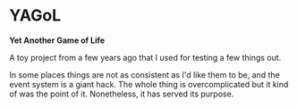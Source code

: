 YAGoL
=====

**Yet Another Game of Life**

A toy project from a few years ago that I used for testing a few
things out.

In some places things are not as consistent as I'd like them to be,
and the event system is a giant hack. The whole thing is
overcomplicated but it kind of was the point of it. Nonetheless, it
has served its purpose.
